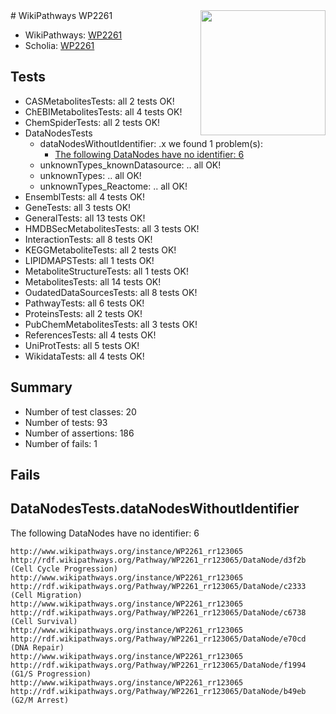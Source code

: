 <img style="float: right; width: 200px" src="https://upload.wikimedia.org/wikipedia/commons/thumb/8/83/Wplogo_with_text_500.png/640px-Wplogo_with_text_500.png" />
# WikiPathways WP2261

* WikiPathways: [WP2261](https://wikipathways.org/pathways/WP2261)
* Scholia: [WP2261](https://scholia.toolforge.org/wikipathways/WP2261)
## Tests
* CASMetabolitesTests: all 2 tests OK!
* ChEBIMetabolitesTests: all 4 tests OK!
* ChemSpiderTests: all 2 tests OK!
* DataNodesTests
    * dataNodesWithoutIdentifier: .x we found 1 problem(s):
        * [The following DataNodes have no identifier: 6](#d2d32fa5)
    * unknownTypes_knownDatasource: .. all OK!
    * unknownTypes: .. all OK!
    * unknownTypes_Reactome: .. all OK!
* EnsemblTests: all 4 tests OK!
* GeneTests: all 3 tests OK!
* GeneralTests: all 13 tests OK!
* HMDBSecMetabolitesTests: all 3 tests OK!
* InteractionTests: all 8 tests OK!
* KEGGMetaboliteTests: all 2 tests OK!
* LIPIDMAPSTests: all 1 tests OK!
* MetaboliteStructureTests: all 1 tests OK!
* MetabolitesTests: all 14 tests OK!
* OudatedDataSourcesTests: all 8 tests OK!
* PathwayTests: all 6 tests OK!
* ProteinsTests: all 2 tests OK!
* PubChemMetabolitesTests: all 3 tests OK!
* ReferencesTests: all 4 tests OK!
* UniProtTests: all 5 tests OK!
* WikidataTests: all 4 tests OK!


## Summary

* Number of test classes: 20
* Number of tests: 93
* Number of assertions: 186
* Number of fails: 1

## Fails

<a name="d2d32fa5" />

## DataNodesTests.dataNodesWithoutIdentifier

The following DataNodes have no identifier: 6
```
http://www.wikipathways.org/instance/WP2261_rr123065 http://rdf.wikipathways.org/Pathway/WP2261_rr123065/DataNode/d3f2b (Cell Cycle Progression)
http://www.wikipathways.org/instance/WP2261_rr123065 http://rdf.wikipathways.org/Pathway/WP2261_rr123065/DataNode/c2333 (Cell Migration)
http://www.wikipathways.org/instance/WP2261_rr123065 http://rdf.wikipathways.org/Pathway/WP2261_rr123065/DataNode/c6738 (Cell Survival)
http://www.wikipathways.org/instance/WP2261_rr123065 http://rdf.wikipathways.org/Pathway/WP2261_rr123065/DataNode/e70cd (DNA Repair)
http://www.wikipathways.org/instance/WP2261_rr123065 http://rdf.wikipathways.org/Pathway/WP2261_rr123065/DataNode/f1994 (G1/S Progression)
http://www.wikipathways.org/instance/WP2261_rr123065 http://rdf.wikipathways.org/Pathway/WP2261_rr123065/DataNode/b49eb (G2/M Arrest)
```

